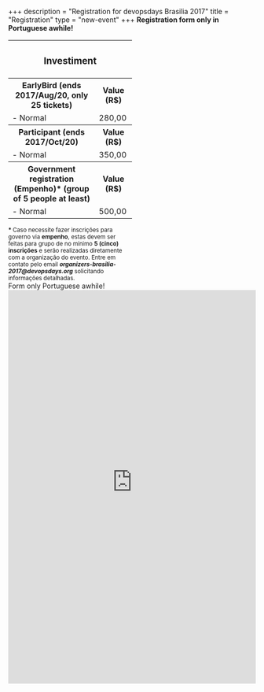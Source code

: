 +++
description = "Registration for devopsdays Brasilia 2017"
title = "Registration"
type = "new-event"
+++
**Registration form only in Portuguese awhile!**

<div style="width:50%" class="container">
  <table class="table table-condensed table-bordered">
    <tr><th colspan=2 class="text-center"><h3>Investiment</h3></th></tr>
    <tr>
      <th>EarlyBird (ends 2017/Aug/20, only 25 tickets)</th>
      <th class="text-center">Value (R$)</th>
    </tr>
    <tr>
      <td>- Normal</td>
      <td class="text-right">280,00</td>
    </tr>
    <tr>
      <th>Participant (ends 2017/Oct/20)</th>
      <th class="text-center">Value (R$)</th>
    </tr>
    <tr>
      <td>- Normal</td>
      <td class="text-right">350,00</td>
    </tr>
    <tr>
      <th>Government registration (Empenho)* (group of 5 people at least)</th>
      <th class="text-center">Value (R$)</th>
    </tr>
    <tr>
      <td>- Normal</td>
      <td class="text-right">500,00</td>
    </tr>
  </table>
  <small>
  <b>* </b> Caso necessite fazer inscrições para governo via <b>empenho</b>, estas devem ser feitas para grupo de no mínimo <b>5 (cinco) inscrições</b> e serão realizadas diretamente com a organização do evento. Entre em contato pelo email <b><i>organizers-brasilia-2017@devopsdays.org</i></b> solicitando informações detalhadas.
  </small>
</div>

<div style="width:100%; text-align:left;">
  Form only Portuguese awhile!
  <iframe src="https://devopsdaysbrasilia2017.eventize.com.br/inscricao.php" id="frame_form" frameborder="0"
      border="0" marginheight="0" marginwidth="0" width="100%" height="800"
      hspace="0" vspace="0" align="top" allowtransparency = "true" style="border:0; margin:0;
      padding:0; width:100%; background-color: none; height:800px;">
  </iframe>
</div>